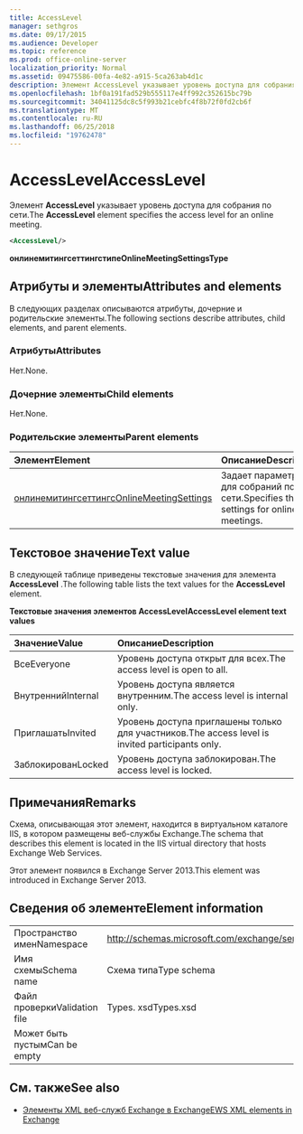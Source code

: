 ```yaml
---
title: AccessLevel
manager: sethgros
ms.date: 09/17/2015
ms.audience: Developer
ms.topic: reference
ms.prod: office-online-server
localization_priority: Normal
ms.assetid: 09475586-00fa-4e82-a915-5ca263ab4d1c
description: Элемент AccessLevel указывает уровень доступа для собрания по сети.
ms.openlocfilehash: 1bf0a191fad529b555117e4ff992c352615bc79b
ms.sourcegitcommit: 34041125dc8c5f993b21cebfc4f8b72f0fd2cb6f
ms.translationtype: MT
ms.contentlocale: ru-RU
ms.lasthandoff: 06/25/2018
ms.locfileid: "19762478"
---
```

# <a name="accesslevel"></a><span data-ttu-id="d27ba-103">AccessLevel</span><span class="sxs-lookup"><span data-stu-id="d27ba-103">AccessLevel</span></span>

<span data-ttu-id="d27ba-104">Элемент **AccessLevel** указывает уровень доступа для собрания по сети.</span><span class="sxs-lookup"><span data-stu-id="d27ba-104">The **AccessLevel** element specifies the access level for an online meeting.</span></span> 
  
```XML
<AccessLevel/>
```

 <span data-ttu-id="d27ba-105">**онлинемитингсеттингстипе**</span><span class="sxs-lookup"><span data-stu-id="d27ba-105">**OnlineMeetingSettingsType**</span></span>
## <a name="attributes-and-elements"></a><span data-ttu-id="d27ba-106">Атрибуты и элементы</span><span class="sxs-lookup"><span data-stu-id="d27ba-106">Attributes and elements</span></span>

<span data-ttu-id="d27ba-107">В следующих разделах описываются атрибуты, дочерние и родительские элементы.</span><span class="sxs-lookup"><span data-stu-id="d27ba-107">The following sections describe attributes, child elements, and parent elements.</span></span>
  
### <a name="attributes"></a><span data-ttu-id="d27ba-108">Атрибуты</span><span class="sxs-lookup"><span data-stu-id="d27ba-108">Attributes</span></span>

<span data-ttu-id="d27ba-109">Нет.</span><span class="sxs-lookup"><span data-stu-id="d27ba-109">None.</span></span>
  
### <a name="child-elements"></a><span data-ttu-id="d27ba-110">Дочерние элементы</span><span class="sxs-lookup"><span data-stu-id="d27ba-110">Child elements</span></span>

<span data-ttu-id="d27ba-111">Нет.</span><span class="sxs-lookup"><span data-stu-id="d27ba-111">None.</span></span>
  
### <a name="parent-elements"></a><span data-ttu-id="d27ba-112">Родительские элементы</span><span class="sxs-lookup"><span data-stu-id="d27ba-112">Parent elements</span></span>

|<span data-ttu-id="d27ba-113">**Элемент**</span><span class="sxs-lookup"><span data-stu-id="d27ba-113">**Element**</span></span>|<span data-ttu-id="d27ba-114">**Описание**</span><span class="sxs-lookup"><span data-stu-id="d27ba-114">**Description**</span></span>|
|:-----|:-----|
|[<span data-ttu-id="d27ba-115">онлинемитингсеттингс</span><span class="sxs-lookup"><span data-stu-id="d27ba-115">OnlineMeetingSettings</span></span>](onlinemeetingsettings.md) <br/> |<span data-ttu-id="d27ba-116">Задает параметры для собраний по сети.</span><span class="sxs-lookup"><span data-stu-id="d27ba-116">Specifies the settings for online meetings.</span></span>  <br/> |
   
## <a name="text-value"></a><span data-ttu-id="d27ba-117">Текстовое значение</span><span class="sxs-lookup"><span data-stu-id="d27ba-117">Text value</span></span>

<span data-ttu-id="d27ba-118">В следующей таблице приведены текстовые значения для элемента **AccessLevel** .</span><span class="sxs-lookup"><span data-stu-id="d27ba-118">The following table lists the text values for the **AccessLevel** element.</span></span> 
  
<span data-ttu-id="d27ba-119">**Текстовые значения элементов AccessLevel**</span><span class="sxs-lookup"><span data-stu-id="d27ba-119">**AccessLevel element text values**</span></span>

|<span data-ttu-id="d27ba-120">**Значение**</span><span class="sxs-lookup"><span data-stu-id="d27ba-120">**Value**</span></span>|<span data-ttu-id="d27ba-121">**Описание**</span><span class="sxs-lookup"><span data-stu-id="d27ba-121">**Description**</span></span>|
|:-----|:-----|
|<span data-ttu-id="d27ba-122">Все</span><span class="sxs-lookup"><span data-stu-id="d27ba-122">Everyone</span></span>  <br/> |<span data-ttu-id="d27ba-123">Уровень доступа открыт для всех.</span><span class="sxs-lookup"><span data-stu-id="d27ba-123">The access level is open to all.</span></span>  <br/> |
|<span data-ttu-id="d27ba-124">Внутренний</span><span class="sxs-lookup"><span data-stu-id="d27ba-124">Internal</span></span>  <br/> |<span data-ttu-id="d27ba-125">Уровень доступа является внутренним.</span><span class="sxs-lookup"><span data-stu-id="d27ba-125">The access level is internal only.</span></span>  <br/> |
|<span data-ttu-id="d27ba-126">Приглашать</span><span class="sxs-lookup"><span data-stu-id="d27ba-126">Invited</span></span>  <br/> |<span data-ttu-id="d27ba-127">Уровень доступа приглашены только для участников.</span><span class="sxs-lookup"><span data-stu-id="d27ba-127">The access level is invited participants only.</span></span>  <br/> |
|<span data-ttu-id="d27ba-128">Заблокирован</span><span class="sxs-lookup"><span data-stu-id="d27ba-128">Locked</span></span>  <br/> |<span data-ttu-id="d27ba-129">Уровень доступа заблокирован.</span><span class="sxs-lookup"><span data-stu-id="d27ba-129">The access level is locked.</span></span>  <br/> |
   
## <a name="remarks"></a><span data-ttu-id="d27ba-130">Примечания</span><span class="sxs-lookup"><span data-stu-id="d27ba-130">Remarks</span></span>

<span data-ttu-id="d27ba-131">Схема, описывающая этот элемент, находится в виртуальном каталоге IIS, в котором размещены веб-службы Exchange.</span><span class="sxs-lookup"><span data-stu-id="d27ba-131">The schema that describes this element is located in the IIS virtual directory that hosts Exchange Web Services.</span></span>
  
<span data-ttu-id="d27ba-132">Этот элемент появился в Exchange Server 2013.</span><span class="sxs-lookup"><span data-stu-id="d27ba-132">This element was introduced in Exchange Server 2013.</span></span>
  
## <a name="element-information"></a><span data-ttu-id="d27ba-133">Сведения об элементе</span><span class="sxs-lookup"><span data-stu-id="d27ba-133">Element information</span></span>

|||
|:-----|:-----|
|<span data-ttu-id="d27ba-134">Пространство имен</span><span class="sxs-lookup"><span data-stu-id="d27ba-134">Namespace</span></span>  <br/> |http://schemas.microsoft.com/exchange/services/2006/types  <br/> |
|<span data-ttu-id="d27ba-135">Имя схемы</span><span class="sxs-lookup"><span data-stu-id="d27ba-135">Schema name</span></span>  <br/> |<span data-ttu-id="d27ba-136">Схема типа</span><span class="sxs-lookup"><span data-stu-id="d27ba-136">Type schema</span></span>  <br/> |
|<span data-ttu-id="d27ba-137">Файл проверки</span><span class="sxs-lookup"><span data-stu-id="d27ba-137">Validation file</span></span>  <br/> |<span data-ttu-id="d27ba-138">Types. xsd</span><span class="sxs-lookup"><span data-stu-id="d27ba-138">Types.xsd</span></span>  <br/> |
|<span data-ttu-id="d27ba-139">Может быть пустым</span><span class="sxs-lookup"><span data-stu-id="d27ba-139">Can be empty</span></span>  <br/> ||
   
## <a name="see-also"></a><span data-ttu-id="d27ba-140">См. также</span><span class="sxs-lookup"><span data-stu-id="d27ba-140">See also</span></span>

- [<span data-ttu-id="d27ba-141">Элементы XML веб-служб Exchange в Exchange</span><span class="sxs-lookup"><span data-stu-id="d27ba-141">EWS XML elements in Exchange</span></span>](ews-xml-elements-in-exchange.md)

